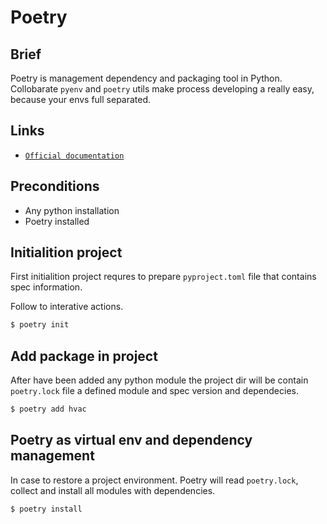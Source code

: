 # Poetry

## Brief

Poetry is management dependency and packaging tool in Python.
Collobarate `pyenv` and `poetry` utils make process developing a really easy, because your envs full separated.

## Links

* [`Official documentation`](https://python-poetry.org/docs/#installation)

## Preconditions

* Any python installation
* Poetry installed

## Initialition project

First initialition project requres to prepare `pyproject.toml` file that contains spec information.

Follow to interative actions. 

```bash
$ poetry init
```

## Add package in project

After have been added any python module the project dir will be contain `poetry.lock` file a defined module and spec version and dependecies. 

```bash
$ poetry add hvac
```

## Poetry as virtual env and dependency management

In case to restore a project environment. Poetry will read `poetry.lock`, collect and install all modules with dependencies.

```bash
$ poetry install
```
